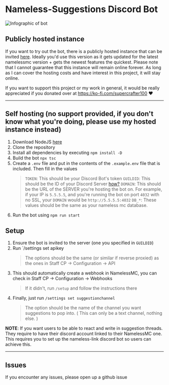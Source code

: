 # Nameless-Suggestions Discord Bot

![Infographic of bot](https://i.imgur.com/wtCKREd.png)

## Publicly hosted instance

If you want to try out the bot, there is a publicly hosted instance that can be invited [here](https://nameless-suggestions.supercrafter100.com). Ideally you'd use this version as it gets updated for the latest namelessmc version + gets the newest features the quickest. Please note that I cannot guarantee that this instance will remain online forever. As long as I can cover the hosting costs and have interest in this project, it will stay online.

If you want to support this project or my work in general, it would be really appreciated if you donated over at https://ko-fi.com/supercrafter100 ❤️

<hr>

## Self hosting (no support provided, if you don't know what you're doing, please use my hosted instance instead)

1. Download NodeJS [here](https://nodejs.org/en/)
2. Clone the repository
3. Install all dependencies by executing `npm install -D`
4. Build the bot `npx tsc`
5. Create a `.env` file and put in the contents of the `.example.env` file that is included. Then fill in the values
   > `TOKEN`: This should be your Discord Bot's token
   > `GUILDID`: This should be the ID of your Discord Server [how?](https://support.discord.com/hc/en-us/articles/206346498-Where-can-I-find-my-User-Server-Message-ID-)
   > `DOMAIN`: This should be the URL of the SERVER you're hosting the bot on. For example, if your IP is `5.5.5.5`, and you're running the bot on port `4032` with no SSL, your `DOMAIN` would be `http://5.5.5.5:4032`
   > `DB_*`: These values should be the same as your nameless mc database.
7. Run the bot using `npm run start`

## Setup
1. Ensure the bot is invited to the server (one you specified in `GUILDID`)
2. Run `/settings set apikey
   > The options should be the same (or similar if reverse proxied) as the ones in Staff CP -> Configuration -> API
3. This should automatically create a webhook in NamelessMC, you can check in Staff CP -> Configuration -> Webhooks
   > If it didn't, run `/setup` and follow the instructions there
4. Finally, just run `/settings set suggestionchannel`
   > The option should be the name of the channel you want suggestions to pop into. ( This can only be a text channel, nothing else. )

**NOTE**: If you want users to be able to react and write in suggestion threads. They require to have their discord account linked to their NamelessMC one. This requires you to set up the nameless-link discord bot so users can achieve this.

<hr>

## Issues

If you encounter any issues, please open up a github issue

